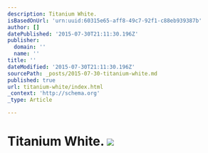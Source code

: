 ```yaml
---
description: Titanium White.
isBasedOnUrl: 'urn:uuid:60315e65-aff8-49c7-92f1-c88eb939387b'
author: []
datePublished: '2015-07-30T21:11:30.196Z'
publisher:
  domain: ''
  name: ''
title: ''
dateModified: '2015-07-30T21:11:30.196Z'
sourcePath: _posts/2015-07-30-titanium-white.md
published: true
url: titanium-white/index.html
_context: 'http://schema.org'
_type: Article

---
```

# Titanium White. ![](https://the-grid-user-content.s3-us-west-2.amazonaws.com/43a7d876-95ca-4655-b975-234fc77948ac.jpg)